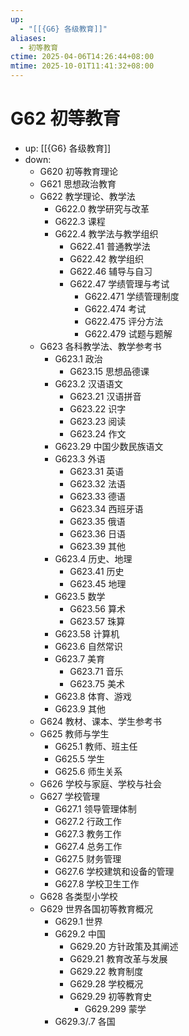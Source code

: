 ```yaml
---
up:
  - "[[{G6} 各级教育]]"
aliases:
  - 初等教育
ctime: 2025-04-06T14:26:44+08:00
mtime: 2025-10-01T11:41:32+08:00
---
```


# G62 初等教育

- up: [[{G6} 各级教育]]
- down:	
	- G620 初等教育理论
	- G621 思想政治教育
	- G622 教学理论、教学法
		- G622.0 教学研究与改革
		- G622.3 课程
		- G622.4 教学法与教学组织
			- G622.41 普通教学法
			- G622.42 教学组织
			- G622.46 辅导与自习
			- G622.47 学绩管理与考试
				- G622.471 学绩管理制度
				- G622.474 考试
				- G622.475 评分方法
				- G622.479 试题与题解
	- G623 各科教学法、教学参考书
		- G623.1 政治
			- G623.15 思想品德课
		- G623.2 汉语语文
			- G623.21 汉语拼音
			- G623.22 识字
			- G623.23 阅读
			- G623.24 作文
		- G623.29 中国少数民族语文
		- G623.3 外语
			- G623.31 英语
			- G623.32 法语
			- G623.33 德语
			- G623.34 西班牙语
			- G623.35 俄语
			- G623.36 日语
			- G623.39 其他
		- G623.4 历史、地理
			- G623.41 历史
			- G623.45 地理
		- G623.5 数学
			- G623.56 算术
			- G623.57 珠算
		- G623.58 计算机
		- G623.6 自然常识
		- G623.7 美育
			- G623.71 音乐
			- G623.75 美术
		- G623.8 体育、游戏
		- G623.9 其他
	- G624 教材、课本、学生参考书
	- G625 教师与学生
		- G625.1 教师、班主任
		- G625.5 学生
		- G625.6 师生关系
	- G626 学校与家庭、学校与社会
	- G627 学校管理
		- G627.1 领导管理体制
		- G627.2 行政工作
		- G627.3 教务工作
		- G627.4 总务工作
		- G627.5 财务管理
		- G627.6 学校建筑和设备的管理
		- G627.8 学校卫生工作
	- G628 各类型小学校
	- G629 世界各国初等教育概况
		- G629.1 世界
		- G629.2 中国
			- G629.20 方针政策及其阐述
			- G629.21 教育改革与发展
			- G629.22 教育制度
			- G629.28 学校概况
			- G629.29 初等教育史
				- G629.299 蒙学
		- G629.3/.7 各国
	
